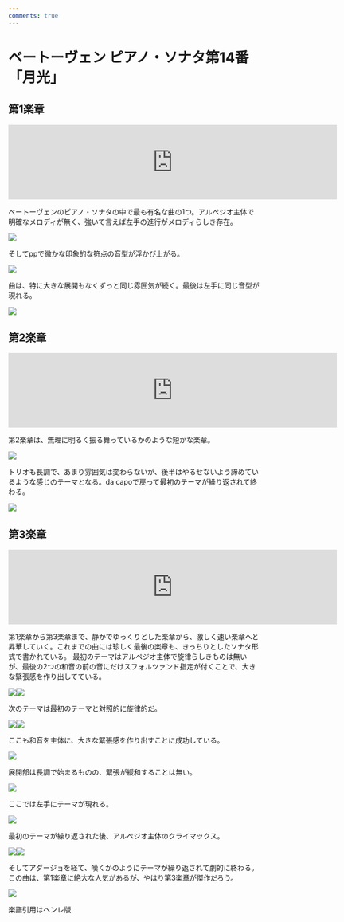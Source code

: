 ```yaml
---
comments: true
---
```


# ベートーヴェン ピアノ・ソナタ第14番「月光」

## 第1楽章 

<iframe allow="autoplay *; encrypted-media *;" frameborder="0" height="150" sandbox="allow-forms allow-popups allow-same-origin allow-scripts allow-top-navigation-by-user-activation" src="https://embed.music.apple.com/us/album/piano-sonata-no-14-in-c-sharp-minor-op-27-no-2-moonlight/937943891?i=937943920&app=music" width="660"></iframe>

ベートーヴェンのピアノ・ソナタの中で最も有名な曲の1つ。アルペジオ主体で明確なメロディが無く、強いて言えば左手の進行がメロディらしき存在。

<img src="716.jpg">

そしてppで微かな印象的な符点の音型が浮かび上がる。

<img src="717.jpg">

曲は、特に大きな展開もなくずっと同じ雰囲気が続く。最後は左手に同じ音型が現れる。

<img src="715.jpg">

## 第2楽章

<iframe allow="autoplay *; encrypted-media *;" frameborder="0" height="150" sandbox="allow-forms allow-popups allow-same-origin allow-scripts allow-top-navigation-by-user-activation" src="https://embed.music.apple.com/us/album/piano-sonata-no-14-in-c-sharp-minor-op-27-no-2-moonlight/937943891?i=937943921&app=music" width="660"></iframe>

第2楽章は、無理に明るく振る舞っているかのような短かな楽章。

<img src="718.jpg">

トリオも長調で、あまり雰囲気は変わらないが、後半はやるせないよう諦めているような感じのテーマとなる。da capoで戻って最初のテーマが繰り返されて終わる。

<img src="719.jpg">

## 第3楽章

<iframe allow="autoplay *; encrypted-media *;" frameborder="0" height="150" sandbox="allow-forms allow-popups allow-same-origin allow-scripts allow-top-navigation-by-user-activation" src="https://embed.music.apple.com/us/album/piano-sonata-no-14-in-c-sharp-minor-op-27-no-2-moonlight/937943891?i=937943922&app=music" width="660"></iframe>

第1楽章から第3楽章まで、静かでゆっくりとした楽章から、激しく速い楽章へと昇華していく。これまでの曲には珍しく最後の楽章も、きっちりとしたソナタ形式で書かれている。
最初のテーマはアルペジオ主体で旋律らしきものは無いが、最後の2つの和音の前の音にだけスフォルツァンド指定が付くことで、大きな緊張感を作り出してている。

<div style="display: flex;">
<img src="725.jpg"><img src="726.jpg">
</div>

次のテーマは最初のテーマと対照的に旋律的だ。

<div style="display: flex;">
<img src="720.jpg"><img src="723.jpg">
</div>

ここも和音を主体に、大きな緊張感を作り出すことに成功している。

<img src="724.jpg">

展開部は長調で始まるものの、緊張が緩和することは無い。

<img src="721.jpg">

ここでは左手にテーマが現れる。

<img src="722.jpg">

最初のテーマが繰り返された後、アルペジオ主体のクライマックス。

<div style="display: flex;">
<img src="727.jpg"><img src="728.jpg">
</div>

そしてアダージョを経て、嘆くかのようにテーマが繰り返されて劇的に終わる。この曲は、第1楽章に絶大な人気があるが、やはり第3楽章が傑作だろう。

<img src="729.jpg">

楽譜引用はヘンレ版

